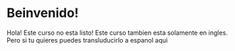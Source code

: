 # Beinvenido!

Hola! Este curso no esta listo! Este curso tambien esta solamente en ingles. Pero si tu quieres puedes transluducirlo a espanol aqui 
